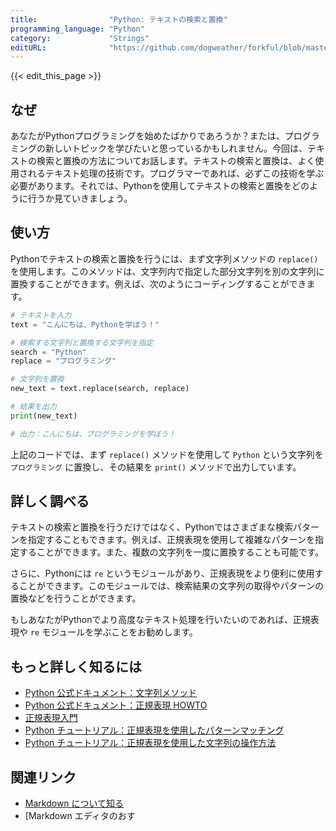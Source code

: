 ```yaml
---
title:                "Python: テキストの検索と置換"
programming_language: "Python"
category:             "Strings"
editURL:              "https://github.com/dogweather/forkful/blob/master/content/ja/python/searching-and-replacing-text.md"
---
```


{{< edit_this_page >}}

## なぜ

あなたがPythonプログラミングを始めたばかりであろうか？または、プログラミングの新しいトピックを学びたいと思っているかもしれません。今回は、テキストの検索と置換の方法についてお話します。テキストの検索と置換は、よく使用されるテキスト処理の技術です。プログラマーであれば、必ずこの技術を学ぶ必要があります。それでは、Pythonを使用してテキストの検索と置換をどのように行うか見ていきましょう。

## 使い方

Pythonでテキストの検索と置換を行うには、まず文字列メソッドの `replace()` を使用します。このメソッドは、文字列内で指定した部分文字列を別の文字列に置換することができます。例えば、次のようにコーディングすることができます。

```Python
# テキストを入力
text = "こんにちは、Pythonを学ぼう！"

# 検索する文字列と置換する文字列を指定
search = "Python"
replace = "プログラミング"

# 文字列を置換
new_text = text.replace(search, replace)

# 結果を出力
print(new_text)

# 出力：こんにちは、プログラミングを学ぼう！
```
上記のコードでは、まず `replace()` メソッドを使用して `Python` という文字列を `プログラミング` に置換し、その結果を `print()` メソッドで出力しています。

## 詳しく調べる

テキストの検索と置換を行うだけではなく、Pythonではさまざまな検索パターンを指定することもできます。例えば、正規表現を使用して複雑なパターンを指定することができます。また、複数の文字列を一度に置換することも可能です。

さらに、Pythonには `re` というモジュールがあり、正規表現をより便利に使用することができます。このモジュールでは、検索結果の文字列の取得やパターンの置換などを行うことができます。

もしあなたがPythonでより高度なテキスト処理を行いたいのであれば、正規表現や `re` モジュールを学ぶことをお勧めします。

## もっと詳しく知るには

- [Python 公式ドキュメント：文字列メソッド](https://docs.python.org/ja/3/library/stdtypes.html#string-methods)
- [Python 公式ドキュメント：正規表現 HOWTO](https://docs.python.org/ja/3/howto/regex.html)
- [正規表現入門](https://qiita.com/gmkou/items/3458c30808c6a19e02fc)
- [Python チュートリアル：正規表現を使用したパターンマッチング](https://docs.python.org/ja/3/tutorial/stdlib2.html#pattern-matching)
- [Python チュートリアル：正規表現を使用した文字列の操作方法](https://docs.python.org/ja/3/tutorial/stdlib2.html#string-methods-on-regular-expressions)

## 関連リンク

- [Markdown について知る](https://qiita.com/satokaz/items/72bf914dba447aa2de8b)
- [Markdown エディタのおす